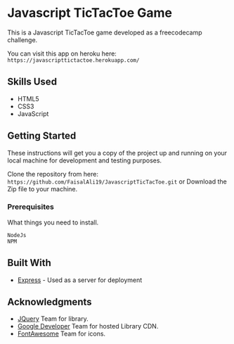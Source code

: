 # Javascript TicTacToe Game

This is a Javascript TicTacToe game developed as a freecodecamp challenge.

You can visit this app on heroku here: `https://javascripttictactoe.herokuapp.com/`

## Skills Used
* HTML5
* CSS3
* JavaScript

## Getting Started

These instructions will get you a copy of the project up and running on your local machine for development and testing purposes.

Clone the repository from here: `https://github.com/FaisalAli19/JavascriptTicTacToe.git` or
Download the Zip file to your machine.

### Prerequisites

What things you need to install.

```
NodeJs
NPM
```

## Built With

* [Express](https://expressjs.com/) - Used as a server for deployment

## Acknowledgments

* [JQuery](https://jquery.com/) Team for library.
* [Google Developer](https://developers.google.com/speed/libraries/) Team for hosted Library CDN.
* [FontAwesome](http://fontawesome.io/) Team for icons.
